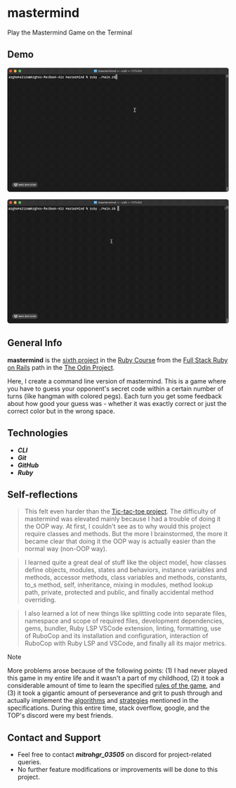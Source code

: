 # mastermind
Play the Mastermind Game on the Terminal

## Demo

![Screen cast of Human being the code maker in Mastermind](./img/demo/demo-part1.gif)

![Screen cast of Human being the code breaker in Mastermind](./img/demo/demo-part2.gif)

## General Info

**mastermind** is the [sixth project](https://www.theodinproject.com/lessons/ruby-mastermind) in the [Ruby Course](https://www.theodinproject.com/paths/full-stack-ruby-on-rails/courses/ruby) from the [Full Stack Ruby on Rails](https://www.theodinproject.com/paths/full-stack-ruby-on-rails) path in the [The Odin Project](https://www.theodinproject.com/about).

Here, I create a command line version of mastermind. This is a game where you have to guess your opponent's secret code within a certain number of turns (like hangman with colored pegs). Each turn you get some feedback about how good your guess was - whether it was exactly correct or just the correct color but in the wrong space.

## Technologies

+ ***CLI***
+ ***Git***
+ ***GitHub***
+ ***Ruby***

## Self-reflections

> This felt even harder than the [Tic-tac-toe project](https://github.com/mitrohgr/tic_tac_toe). The difficulty of mastermind was elevated mainly because I had a trouble of doing it the OOP way. At first, I couldn't see as to why would this project require classes and methods. But the more I brainstormed, the more it became clear that doing it the OOP way is actually easier than the normal way (non-OOP way).

> I learned quite a great deal of stuff like the object model, how classes define objects, modules, states and behaviors, instance variables and methods, accessor methods, class variables and methods, constants, to_s method, self, inheritance, mixing in modules, method lookup path, private, protected and public, and finally accidental method overriding.

> I also learned a lot of new things like splitting code into separate files, namespace and scope of required files, development dependencies, gems, bundler, Ruby LSP VSCode extension, linting, formatting, use of RuboCop and its installation and configuration, interaction of RuboCop with Ruby LSP and VSCode, and finally all its major metrics.

> [!NOTE]
> More problems arose because of the following points: (1) I had never played this game in my entire life and it wasn't a part of my childhood, (2) it took a considerable amount of time to learn the specified [rules of the game](https://www.wikihow.com/Play-Mastermind), and (3) it took a gigantic amount of perseverance and grit to push through and actually implement the [algorithms](https://en.wikipedia.org/wiki/Mastermind_(board_game)#Algorithms_and_strategies) and [strategies](https://puzzling.stackexchange.com/a/8884) mentioned in the specifications. During this entire time, stack overflow, google, and the TOP's discord were my best friends.

## Contact and Support

+ Feel free to contact ***mitrohgr_03505*** on discord for project-related queries.
+ No further feature modifications or improvements will be done to this project.
